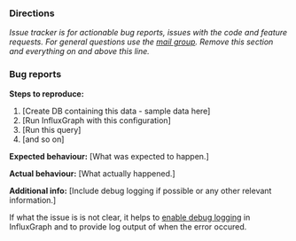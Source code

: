 ### Directions

_Issue tracker is for actionable bug reports, issues with the code and feature requests._
_For general questions use the [mail group](https://groups.google.com/forum/#!forum/influxgraph)._
_Remove this section and everything on and above this line._

### Bug reports

__Steps to reproduce:__

1. [Create DB containing this data - sample data here]
2. [Run InfluxGraph with this configuration]
3. [Run this query]
4. [and so on]

__Expected behaviour:__ [What was expected to happen.]

__Actual behaviour:__ [What actually happened.]

__Additional info:__ [Include debug logging if possible or any other relevant information.]

If what the issue is is not clear, it helps to [enable debug logging](https://github.com/InfluxGraph/influxgraph/blob/master/graphite-api.yaml.example#L16-L23) in InfluxGraph and to provide log output of when the error occured.
